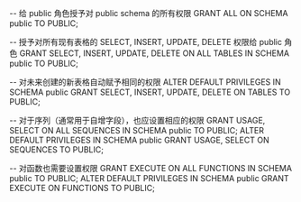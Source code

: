 -- 给 public 角色授予对 public schema 的所有权限
GRANT ALL ON SCHEMA public TO PUBLIC;

-- 授予对所有现有表格的 SELECT, INSERT, UPDATE, DELETE 权限给 public 角色
GRANT SELECT, INSERT, UPDATE, DELETE ON ALL TABLES IN SCHEMA public TO PUBLIC;

-- 对未来创建的新表格自动赋予相同的权限
ALTER DEFAULT PRIVILEGES IN SCHEMA public GRANT SELECT, INSERT, UPDATE, DELETE ON TABLES TO PUBLIC;

-- 对于序列（通常用于自增字段），也应设置相应的权限
GRANT USAGE, SELECT ON ALL SEQUENCES IN SCHEMA public TO PUBLIC;
ALTER DEFAULT PRIVILEGES IN SCHEMA public GRANT USAGE, SELECT ON SEQUENCES TO PUBLIC;

-- 对函数也需要设置权限
GRANT EXECUTE ON ALL FUNCTIONS IN SCHEMA public TO PUBLIC;
ALTER DEFAULT PRIVILEGES IN SCHEMA public GRANT EXECUTE ON FUNCTIONS TO PUBLIC;
